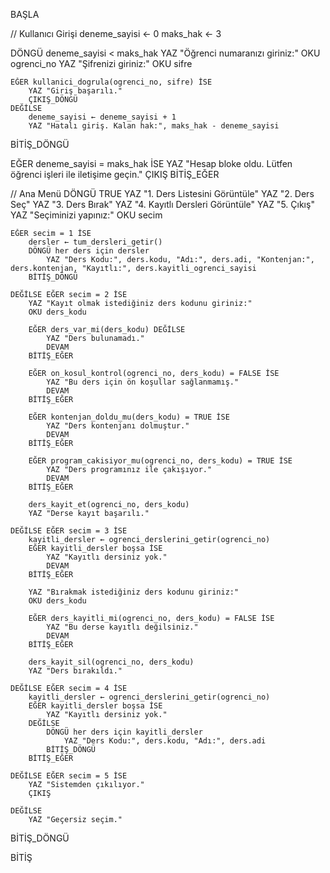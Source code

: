 BAŞLA

// Kullanıcı Girişi
deneme_sayisi ← 0
maks_hak ← 3

DÖNGÜ deneme_sayisi < maks_hak
    YAZ "Öğrenci numaranızı giriniz:"
    OKU ogrenci_no
    YAZ "Şifrenizi giriniz:"
    OKU sifre

    EĞER kullanici_dogrula(ogrenci_no, sifre) İSE
        YAZ "Giriş başarılı."
        ÇIKIŞ_DÖNGÜ
    DEĞİLSE
        deneme_sayisi ← deneme_sayisi + 1
        YAZ "Hatalı giriş. Kalan hak:", maks_hak - deneme_sayisi
BİTİŞ_DÖNGÜ

EĞER deneme_sayisi = maks_hak İSE
    YAZ "Hesap bloke oldu. Lütfen öğrenci işleri ile iletişime geçin."
    ÇIKIŞ
BİTİŞ_EĞER

// Ana Menü
DÖNGÜ TRUE
    YAZ "1. Ders Listesini Görüntüle"
    YAZ "2. Ders Seç"
    YAZ "3. Ders Bırak"
    YAZ "4. Kayıtlı Dersleri Görüntüle"
    YAZ "5. Çıkış"
    YAZ "Seçiminizi yapınız:"
    OKU secim

    EĞER secim = 1 İSE
        dersler ← tum_dersleri_getir()
        DÖNGÜ her ders için dersler
            YAZ "Ders Kodu:", ders.kodu, "Adı:", ders.adi, "Kontenjan:", ders.kontenjan, "Kayıtlı:", ders.kayitli_ogrenci_sayisi
        BİTİŞ_DÖNGÜ

    DEĞİLSE EĞER secim = 2 İSE
        YAZ "Kayıt olmak istediğiniz ders kodunu giriniz:"
        OKU ders_kodu

        EĞER ders_var_mi(ders_kodu) DEĞİLSE
            YAZ "Ders bulunamadı."
            DEVAM
        BİTİŞ_EĞER

        EĞER on_kosul_kontrol(ogrenci_no, ders_kodu) = FALSE İSE
            YAZ "Bu ders için ön koşullar sağlanmamış."
            DEVAM
        BİTİŞ_EĞER

        EĞER kontenjan_doldu_mu(ders_kodu) = TRUE İSE
            YAZ "Ders kontenjanı dolmuştur."
            DEVAM
        BİTİŞ_EĞER

        EĞER program_cakisiyor_mu(ogrenci_no, ders_kodu) = TRUE İSE
            YAZ "Ders programınız ile çakışıyor."
            DEVAM
        BİTİŞ_EĞER

        ders_kayit_et(ogrenci_no, ders_kodu)
        YAZ "Derse kayıt başarılı."

    DEĞİLSE EĞER secim = 3 İSE
        kayitli_dersler ← ogrenci_derslerini_getir(ogrenci_no)
        EĞER kayitli_dersler boşsa İSE
            YAZ "Kayıtlı dersiniz yok."
            DEVAM
        BİTİŞ_EĞER

        YAZ "Bırakmak istediğiniz ders kodunu giriniz:"
        OKU ders_kodu

        EĞER ders_kayitli_mi(ogrenci_no, ders_kodu) = FALSE İSE
            YAZ "Bu derse kayıtlı değilsiniz."
            DEVAM
        BİTİŞ_EĞER

        ders_kayit_sil(ogrenci_no, ders_kodu)
        YAZ "Ders bırakıldı."

    DEĞİLSE EĞER secim = 4 İSE
        kayitli_dersler ← ogrenci_derslerini_getir(ogrenci_no)
        EĞER kayitli_dersler boşsa İSE
            YAZ "Kayıtlı dersiniz yok."
        DEĞİLSE
            DÖNGÜ her ders için kayitli_dersler
                YAZ "Ders Kodu:", ders.kodu, "Adı:", ders.adi
            BİTİŞ_DÖNGÜ
        BİTİŞ_EĞER

    DEĞİLSE EĞER secim = 5 İSE
        YAZ "Sistemden çıkılıyor."
        ÇIKIŞ

    DEĞİLSE
        YAZ "Geçersiz seçim."
BİTİŞ_DÖNGÜ

BİTİŞ
